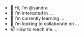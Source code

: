 - 👋 Hi, I’m @sandra
- 👀 I’m interested in ...
- 🌱 I’m currently learning ...
- 💞️ I’m looking to collaborate on ...
- 📫 How to reach me ...

<!---
sandra_skaria/sandra_skaria is a ✨ special ✨ repository because its `README.md` (this file) appears on your GitHub profile.
You can click the Preview link to take a look at your changes.
--->

